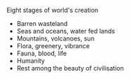 Eight stages of world's creation
- Barren wasteland
- Seas and oceans, water fed lands
- Mountains, volcanoes, sun
- Flora, greenery, vibrance
- Fauna, blood, life
- Humanity
- Rest among the beauty of civilisation
